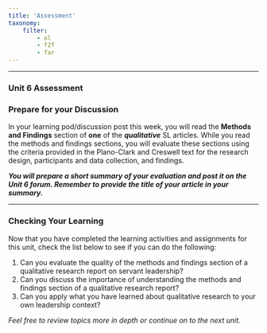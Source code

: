 ```yaml
---
title: 'Assessment'
taxonomy:
    filter:
        - ol
        - f2f
        - far
---
```




---

### Unit 6 Assessment

### Prepare for your Discussion

In your learning pod/discussion post this week, you will read the **Methods and Findings** section of **one** of the ***qualitative*** SL articles.  While you read the methods and findings sections, you will evaluate these sections using the criteria provided in the Plano-Clark and Creswell text for the research design, participants and data collection, and findings.  

**_You will prepare a short summary of your evaluation and post it on the Unit 6 forum. Remember to provide the title of your article in your summary._**

****

### Checking Your Learning

Now that you have completed the learning activities and assignments for this unit, check the list below to see if you can do the following:

1. Can you evaluate the quality of the methods and findings section of a qualitative research report on servant leadership?
2. Can you discuss the importance of understanding the methods and findings section of a qualitative research report?
3. Can you apply what you have learned about qualitative research to your own leadership context?

_Feel free to review topics more in depth or continue on to the next unit._

